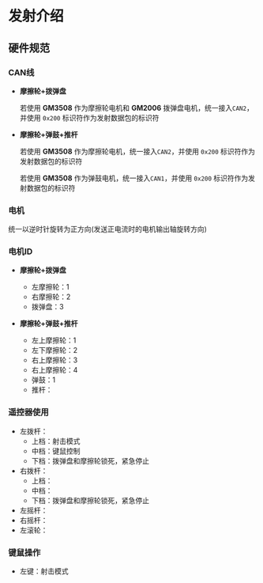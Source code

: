 # 发射介绍
## 硬件规范
### CAN线
- **摩擦轮+拨弹盘**

    若使用 **GM3508** 作为摩擦轮电机和 **GM2006** 拨弹盘电机，统一接入`CAN2`，并使用 `0x200` 标识符作为发射数据包的标识符

- **摩擦轮+弹鼓+推杆**

    若使用 **GM3508** 作为摩擦轮电机，统一接入`CAN2`，并使用 `0x200` 标识符作为发射数据包的标识符

    若使用 **GM3508** 作为弹鼓电机，统一接入`CAN1`，并使用 `0x200` 标识符作为发射数据包的标识符

### 电机
统一以逆时针旋转为正方向(发送正电流时的电机输出轴旋转方向)

### 电机ID
- **摩擦轮+拨弹盘**
  - 左摩擦轮：1
  - 右摩擦轮：2
  - 拨弹盘：3

- **摩擦轮+弹鼓+推杆**
  - 左上摩擦轮：1
  - 左下摩擦轮：2
  - 右上摩擦轮：3
  - 右上摩擦轮：4
  - 弹鼓：1
  - 推杆：


### 遥控器使用
- 左拨杆：
  - 上档：射击模式
  - 中档：键鼠控制
  - 下档：拨弹盘和摩擦轮锁死，紧急停止
- 右拨杆：
  - 上档：
  - 中档：
  - 下档：拨弹盘和摩擦轮锁死，紧急停止
- 左摇杆：
- 右摇杆：
- 左滚轮：
 


### 键鼠操作
- 左键：射击模式

